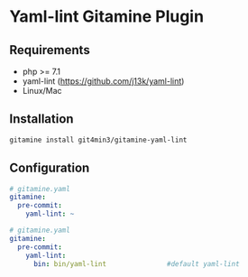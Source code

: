 # Yaml-lint Gitamine Plugin

## Requirements

* php >= 7.1
* yaml-lint (https://github.com/j13k/yaml-lint)
* Linux/Mac

## Installation

```bash
gitamine install git4min3/gitamine-yaml-lint    
```

## Configuration

```yaml
# gitamine.yaml
gitamine:
  pre-commit:
    yaml-lint: ~    
```

```yaml
# gitamine.yaml
gitamine:
  pre-commit:
    yaml-lint:
      bin: bin/yaml-lint               #default yaml-lint    
```
